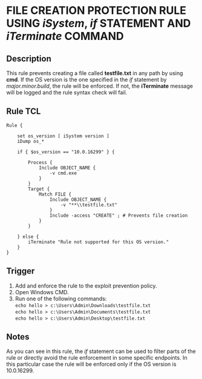 # FILE CREATION PROTECTION RULE USING *iSystem*, *if* STATEMENT AND *iTerminate* COMMAND

## Description
This rule prevents creating a file called **testfile.txt** in any path by using **cmd**. If the OS version is the one specified in the *if* statement by *major.minor.build*, the rule will be enforced. If not, the **iTerminate** message will be logged and the rule syntax check will fail.

## Rule TCL
```
Rule {
    
    set os_version [ iSystem version ]
    iDump os_*

    if { $os_version == "10.0.16299" } {

        Process {
            Include OBJECT_NAME {
                -v cmd.exe
            }
        }
        Target {
            Match FILE {
                Include OBJECT_NAME {
                    -v "**\\testfile.txt"
                }
                Include -access "CREATE" ; # Prevents file creation
            }
        }

    } else {
        iTerminate "Rule not supported for this OS version."
    }
}
```

## Trigger
1. Add and enforce the rule to the exploit prevention policy.
2. Open Windows CMD.
3. Run one of the following commands:<br>
`echo hello > c:\Users\Admin\Downloads\testfile.txt`<br>
`echo hello > c:\Users\Admin\Documents\testfile.txt`<br>
`echo hello > c:\Users\Admin\Desktop\testfile.txt`

## Notes
As you can see in this rule, the *if* statement can be used to filter parts of the rule or directly avoid the rule enforcement in some specific endpoints. In this particular case the rule will be enforced only if the OS version is 10.0.16299.